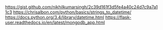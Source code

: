 https://gist.github.com/nikhilkumarsingh/2c39d161f3d5fe4a40c24d7c9a7a11c3
https://chrisalbon.com/python/basics/strings_to_datetime/
https://docs.python.org/3.4/library/datetime.html
https://flask-user.readthedocs.io/en/latest/mongodb_app.html